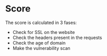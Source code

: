 # Score
The score is calculated in 3 fases:

- Check for SSL on the website
- Check the headers present in the requests
- Check the age of domain
- Make the vulnerability scan